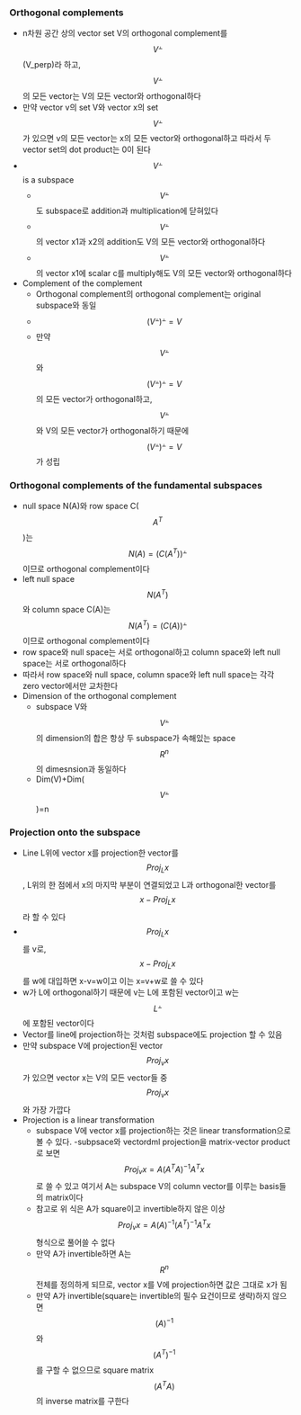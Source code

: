 ### Orthogonal complements
- n차원 공간 상의 vector set V의 orthogonal complement를 $$V^⫠$$(V_perp)라 하고, $$V^⫠$$의 모든 vector는 V의 모든 vector와 orthogonal하다
- 만약 vector v의 set V와 vector x의 set $$V^⫠$$가 있으면 v의 모든 vector는 x의 모든 vector와 orthogonal하고 따라서 두 vector set의 dot product는 0이 된다
- $$V^⫠$$ is a subspace
  - $$V^⫠$$도 subspace로 addition과 multiplication에 닫혀있다
  - $$V^⫠$$의 vector x1과 x2의 addition도 V의 모든 vector와 orthogonal하다
  - $$V^⫠$$의 vector x1에 scalar c를 multiply해도 V의 모든 vector와 orthogonal하다
- Complement of the complement
  - Orthogonal complement의 orthogonal complement는 original subspace와 동일
  - $$(V^⫠)^⫠=V$$
  - 만약 $$V^⫠$$와 $$(V^⫠)^⫠=V$$의 모든 vector가 orthogonal하고, $$V^⫠$$와 V의 모든 vector가 orthogonal하기 때문에 $$(V^⫠)^⫠=V$$가 성립

### Orthogonal complements of the fundamental subspaces
- null space N(A)와 row space C($$A^T$$)는 $$N(A)=(C(A^T))^⫠$$이므로 orthogonal complement이다
- left null space $$N(A^T)$$와 column space C(A)는 $$N(A^T)=(C(A))^⫠$$이므로 orthogonal complement이다
- row space와 null space는 서로 orthogonal하고 column space와 left null space는 서로 orthogonal하다
- 따라서 row space와 null space, column space와 left null space는 각각 zero vector에서만 교차한다
- Dimension of the orthogonal complement
  - subspace V와 $$V^⫠$$의 dimension의 합은 항상 두 subspace가 속해있는 space $$R^n$$의 dimesnsion과 동일하다
  - Dim(V)+Dim($$V^⫠$$)=n

### Projection onto the subspace
- Line L위에 vector x를 projection한 vector를 $$Proj_Lx$$, L위의 한 점에서 x의 마지막 부분이 연결되었고 L과 orthogonal한 vector를 $$x-Proj_Lx$$라 할 수 있다
- $$Proj_Lx$$를 v로, $$x-Proj_Lx$$를 w에 대입하면 x-v=w이고 이는 x=v+w로 쓸 수 있다
- w가 L에 orthogonal하기 때문에 v는 L에 포함된 vector이고 w는 $$L^⫠$$에 포함된 vector이다
- Vector를 line에 projection하는 것처럼 subspace에도 projection 할 수 있음
- 만약 subspace V에 projection된 vector $$Proj_vx$$가 있으면 vector x는 V의 모든 vector들 중 $$Proj_vx$$와 가장 가깝다
- Projection is a linear transformation
  - subspace V에 vector x를 projection하는 것은 linear transformation으로 볼 수 있다. 
  -subpsace와 vectordml projection을 matrix-vector product로 보면 $$Proj_vx=A(A^TA)^{-1}A^Tx$$로 쓸 수 있고 여기서 A는 subspace V의 column vector를 이루는 basis들의 matrix이다
  - 참고로 위 식은 A가 square이고 invertible하지 않은 이상 $$Proj_vx=A(A)^{-1}(A^T)^{-1}A^Tx$$ 형식으로 풀어쓸 수 없다
  - 만약 A가 invertible하면 A는 $$R^n$$ 전체를 정의하게 되므로, vector x를 V에 projection하면 값은 그대로 x가 됨
  - 만약 A가 invertible(square는 invertible의 필수 요건이므로 생략)하지 않으면 $$(A)^{-1}$$와 $$(A^T)^{-1}$$를 구할 수 없으므로 square matrix $$(A^TA)$$의 inverse matrix를 구한다
  